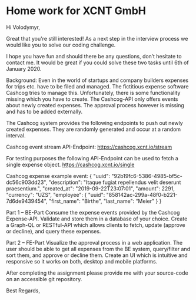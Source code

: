 # Home work for XCNT GmbH

Hi Volodymyr,

Great that you're still interested! As a next step in the interview process we would like you to solve our coding challenge.

I hope you have fun and should there be any questions, don’t hesitate to contact me.
It would be great if you could solve these two tasks until 6th of January 2020.

Background:
Even in the world of startups and company builders expenses for trips etc. have to be filed and managed.
The fictitious expense software Cashcog tries to manage this. Unfortunately, there is some functionality missing which you have to create.
The Cashcog-API only offers events about newly created expenses. The approval process however is missing and has to be added externally.

The Cashcog system provides the following endpoints to push out newly created expenses.
They are randomly generated and occur at a random interval.

Cashcog event stream API-Endpoint:
https://cashcog.xcnt.io/stream

For testing purposes the following API-Endpoint can be used to fetch a single expense object.
https://cashcog.xcnt.io/single

Cashcog expense example event:
{
"uuid": "92b19fc6-5386-4985-bf5c-dc56c903dd23",
"description": "Itaque fugiat repellendus velit deserunt praesentium.",
"created_at": "2019-09-22T23:07:01",
"amount": 2291,
"currency": "UZS",
"employee": {
"uuid": "858142ac-299a-48f0-b221-7d6de9439454",
"first_name": "Birthe",
"last_name": “Meier"
}
}

Part 1 – BE-Part
Consume the expense events provided by the Cashcog Expense-API. Validate and store them in a database of your choice.
Create a Graph-QL or RESTful-API which allows clients to fetch, update (approve or decline), and query these expenses.

Part 2 – FE-Part
Visualize the approval process in a web application. The user should be able to get all expenses from the BE system, query/filter
and sort them, and approve or decline them. Create an UI which is intuitive and responsive so it works on both, desktop and mobile platforms.

After completing the assignment please provide me with your source-code on an accessible git repository.

Best Regards,



